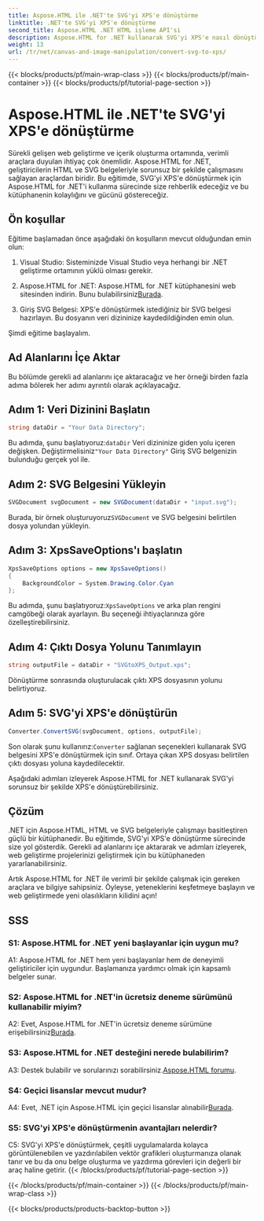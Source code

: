 ```yaml
---
title: Aspose.HTML ile .NET'te SVG'yi XPS'e dönüştürme
linktitle: .NET'te SVG'yi XPS'e dönüştürme
second_title: Aspose.HTML .NET HTML işleme API'si
description: Aspose.HTML for .NET kullanarak SVG'yi XPS'e nasıl dönüştüreceğinizi öğrenin. Bu güçlü kütüphaneyle web geliştirmenizi hızlandırın.
weight: 13
url: /tr/net/canvas-and-image-manipulation/convert-svg-to-xps/
---
```


{{< blocks/products/pf/main-wrap-class >}}
{{< blocks/products/pf/main-container >}}
{{< blocks/products/pf/tutorial-page-section >}}

# Aspose.HTML ile .NET'te SVG'yi XPS'e dönüştürme


Sürekli gelişen web geliştirme ve içerik oluşturma ortamında, verimli araçlara duyulan ihtiyaç çok önemlidir. Aspose.HTML for .NET, geliştiricilerin HTML ve SVG belgeleriyle sorunsuz bir şekilde çalışmasını sağlayan araçlardan biridir. Bu eğitimde, SVG'yi XPS'e dönüştürmek için Aspose.HTML for .NET'i kullanma sürecinde size rehberlik edeceğiz ve bu kütüphanenin kolaylığını ve gücünü göstereceğiz.

## Ön koşullar

Eğitime başlamadan önce aşağıdaki ön koşulların mevcut olduğundan emin olun:

1. Visual Studio: Sisteminizde Visual Studio veya herhangi bir .NET geliştirme ortamının yüklü olması gerekir.

2.  Aspose.HTML for .NET: Aspose.HTML for .NET kütüphanesini web sitesinden indirin. Bunu bulabilirsiniz[Burada](https://releases.aspose.com/html/net/).

3. Giriş SVG Belgesi: XPS'e dönüştürmek istediğiniz bir SVG belgesi hazırlayın. Bu dosyanın veri dizininize kaydedildiğinden emin olun.

Şimdi eğitime başlayalım.

## Ad Alanlarını İçe Aktar

Bu bölümde gerekli ad alanlarını içe aktaracağız ve her örneği birden fazla adıma bölerek her adımı ayrıntılı olarak açıklayacağız.

## Adım 1: Veri Dizinini Başlatın

```csharp
string dataDir = "Your Data Directory";
```

 Bu adımda, şunu başlatıyoruz:`dataDir` Veri dizininize giden yolu içeren değişken. Değiştirmelisiniz`"Your Data Directory"` Giriş SVG belgenizin bulunduğu gerçek yol ile.

## Adım 2: SVG Belgesini Yükleyin

```csharp
SVGDocument svgDocument = new SVGDocument(dataDir + "input.svg");
```

Burada, bir örnek oluşturuyoruz`SVGDocument` ve SVG belgesini belirtilen dosya yolundan yükleyin.

## Adım 3: XpsSaveOptions'ı başlatın

```csharp
XpsSaveOptions options = new XpsSaveOptions()
{
    BackgroundColor = System.Drawing.Color.Cyan
};
```

 Bu adımda, şunu başlatıyoruz:`XpsSaveOptions` ve arka plan rengini camgöbeği olarak ayarlayın. Bu seçeneği ihtiyaçlarınıza göre özelleştirebilirsiniz.

## Adım 4: Çıktı Dosya Yolunu Tanımlayın

```csharp
string outputFile = dataDir + "SVGtoXPS_Output.xps";
```

Dönüştürme sonrasında oluşturulacak çıktı XPS dosyasının yolunu belirtiyoruz.

## Adım 5: SVG'yi XPS'e dönüştürün

```csharp
Converter.ConvertSVG(svgDocument, options, outputFile);
```

 Son olarak şunu kullanırız:`Converter` sağlanan seçenekleri kullanarak SVG belgesini XPS'e dönüştürmek için sınıf. Ortaya çıkan XPS dosyası belirtilen çıktı dosyası yoluna kaydedilecektir.

Aşağıdaki adımları izleyerek Aspose.HTML for .NET kullanarak SVG'yi sorunsuz bir şekilde XPS'e dönüştürebilirsiniz.

## Çözüm

.NET için Aspose.HTML, HTML ve SVG belgeleriyle çalışmayı basitleştiren güçlü bir kütüphanedir. Bu eğitimde, SVG'yi XPS'e dönüştürme sürecinde size yol gösterdik. Gerekli ad alanlarını içe aktararak ve adımları izleyerek, web geliştirme projelerinizi geliştirmek için bu kütüphaneden yararlanabilirsiniz.

Artık Aspose.HTML for .NET ile verimli bir şekilde çalışmak için gereken araçlara ve bilgiye sahipsiniz. Öyleyse, yeteneklerini keşfetmeye başlayın ve web geliştirmede yeni olasılıkların kilidini açın!

## SSS

### S1: Aspose.HTML for .NET yeni başlayanlar için uygun mu?

A1: Aspose.HTML for .NET hem yeni başlayanlar hem de deneyimli geliştiriciler için uygundur. Başlamanıza yardımcı olmak için kapsamlı belgeler sunar.

### S2: Aspose.HTML for .NET'in ücretsiz deneme sürümünü kullanabilir miyim?

 A2: Evet, Aspose.HTML for .NET'in ücretsiz deneme sürümüne erişebilirsiniz[Burada](https://releases.aspose.com/).

### S3: Aspose.HTML for .NET desteğini nerede bulabilirim?

 A3: Destek bulabilir ve sorularınızı sorabilirsiniz.[Aspose.HTML forumu](https://forum.aspose.com/).

### S4: Geçici lisanslar mevcut mudur?

 A4: Evet, .NET için Aspose.HTML için geçici lisanslar alınabilir[Burada](https://purchase.aspose.com/temporary-license/).

### S5: SVG'yi XPS'e dönüştürmenin avantajları nelerdir?

C5: SVG'yi XPS'e dönüştürmek, çeşitli uygulamalarda kolayca görüntülenebilen ve yazdırılabilen vektör grafikleri oluşturmanıza olanak tanır ve bu da onu belge oluşturma ve yazdırma görevleri için değerli bir araç haline getirir.
{{< /blocks/products/pf/tutorial-page-section >}}

{{< /blocks/products/pf/main-container >}}
{{< /blocks/products/pf/main-wrap-class >}}

{{< blocks/products/products-backtop-button >}}
